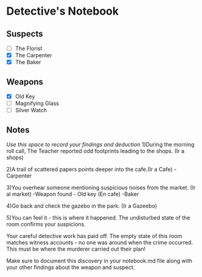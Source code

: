 # Detective's Notebook

## Suspects
- [ ] The Florist
- [x] The Carpenter
- [x] The Baker

## Weapons
- [x] Old Key
- [ ] Magnifying Glass
- [ ] Silver Watch

## Notes
*Use this space to record your findings and deduction*
1)During the morning roll call, The Teacher reported odd footprints leading to the shops. (Ir a shops)

2)A trail of scattered papers points deeper into the cafe.(Ir a Cafe)
 -Carpenter

3)You overhear someone mentioning suspicious noises from the market. (Ir al market)
 -Weapon found - Old key (En cafe)
 -Baker

4)Go back and check the gazebo in the park. (Ir a Gazeebo)

5)You can feel it - this is where it happened. The undisturbed state of the room confirms your suspicions.

Your careful detective work has paid off. The empty state of this room matches
witness accounts - no one was around when the crime occurred. This must be
where the murderer carried out their plan!

Make sure to document this discovery in your notebook.md file along with your
other findings about the weapon and suspect.
